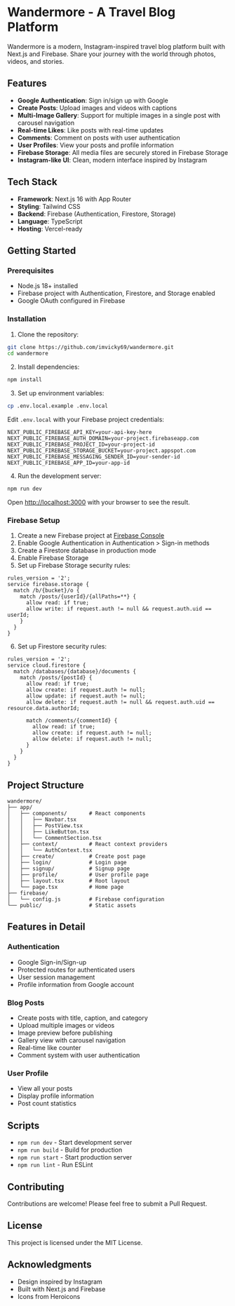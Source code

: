 # Wandermore - A Travel Blog Platform

Wandermore is a modern, Instagram-inspired travel blog platform built with Next.js and Firebase. Share your journey with the world through photos, videos, and stories.

## Features

- **Google Authentication**: Sign in/sign up with Google
- **Create Posts**: Upload images and videos with captions
- **Multi-Image Gallery**: Support for multiple images in a single post with carousel navigation
- **Real-time Likes**: Like posts with real-time updates
- **Comments**: Comment on posts with user authentication
- **User Profiles**: View your posts and profile information
- **Firebase Storage**: All media files are securely stored in Firebase Storage
- **Instagram-like UI**: Clean, modern interface inspired by Instagram

## Tech Stack

- **Framework**: Next.js 16 with App Router
- **Styling**: Tailwind CSS
- **Backend**: Firebase (Authentication, Firestore, Storage)
- **Language**: TypeScript
- **Hosting**: Vercel-ready

## Getting Started

### Prerequisites

- Node.js 18+ installed
- Firebase project with Authentication, Firestore, and Storage enabled
- Google OAuth configured in Firebase

### Installation

1. Clone the repository:
```bash
git clone https://github.com/imvicky69/wandermore.git
cd wandermore
```

2. Install dependencies:
```bash
npm install
```

3. Set up environment variables:
```bash
cp .env.local.example .env.local
```

Edit `.env.local` with your Firebase project credentials:
```
NEXT_PUBLIC_FIREBASE_API_KEY=your-api-key-here
NEXT_PUBLIC_FIREBASE_AUTH_DOMAIN=your-project.firebaseapp.com
NEXT_PUBLIC_FIREBASE_PROJECT_ID=your-project-id
NEXT_PUBLIC_FIREBASE_STORAGE_BUCKET=your-project.appspot.com
NEXT_PUBLIC_FIREBASE_MESSAGING_SENDER_ID=your-sender-id
NEXT_PUBLIC_FIREBASE_APP_ID=your-app-id
```

4. Run the development server:
```bash
npm run dev
```

Open [http://localhost:3000](http://localhost:3000) with your browser to see the result.

### Firebase Setup

1. Create a new Firebase project at [Firebase Console](https://console.firebase.google.com/)
2. Enable Google Authentication in Authentication > Sign-in methods
3. Create a Firestore database in production mode
4. Enable Firebase Storage
5. Set up Firebase Storage security rules:
```
rules_version = '2';
service firebase.storage {
  match /b/{bucket}/o {
    match /posts/{userId}/{allPaths=**} {
      allow read: if true;
      allow write: if request.auth != null && request.auth.uid == userId;
    }
  }
}
```

6. Set up Firestore security rules:
```
rules_version = '2';
service cloud.firestore {
  match /databases/{database}/documents {
    match /posts/{postId} {
      allow read: if true;
      allow create: if request.auth != null;
      allow update: if request.auth != null;
      allow delete: if request.auth != null && request.auth.uid == resource.data.authorId;
      
      match /comments/{commentId} {
        allow read: if true;
        allow create: if request.auth != null;
        allow delete: if request.auth != null;
      }
    }
  }
}
```

## Project Structure

```
wandermore/
├── app/
│   ├── components/       # React components
│   │   ├── Navbar.tsx
│   │   ├── PostView.tsx
│   │   ├── LikeButton.tsx
│   │   └── CommentSection.tsx
│   ├── context/          # React context providers
│   │   └── AuthContext.tsx
│   ├── create/           # Create post page
│   ├── login/            # Login page
│   ├── signup/           # Signup page
│   ├── profile/          # User profile page
│   ├── layout.tsx        # Root layout
│   └── page.tsx          # Home page
├── firebase/
│   └── config.js         # Firebase configuration
└── public/               # Static assets
```

## Features in Detail

### Authentication
- Google Sign-in/Sign-up
- Protected routes for authenticated users
- User session management
- Profile information from Google account

### Blog Posts
- Create posts with title, caption, and category
- Upload multiple images or videos
- Image preview before publishing
- Gallery view with carousel navigation
- Real-time like counter
- Comment system with user authentication

### User Profile
- View all your posts
- Display profile information
- Post count statistics

## Scripts

- `npm run dev` - Start development server
- `npm run build` - Build for production
- `npm run start` - Start production server
- `npm run lint` - Run ESLint

## Contributing

Contributions are welcome! Please feel free to submit a Pull Request.

## License

This project is licensed under the MIT License.

## Acknowledgments

- Design inspired by Instagram
- Built with Next.js and Firebase
- Icons from Heroicons

